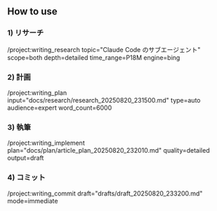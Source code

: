 ## How to use

### 1) リサーチ

/project:writing_research topic="Claude Code のサブエージェント" scope=both depth=detailed time_range=P18M engine=bing

### 2) 計画

/project:writing_plan input="docs/research/research_20250820_231500.md" type=auto audience=expert word_count=6000

### 3) 執筆

/project:writing_implement plan="docs/plan/article_plan_20250820_232010.md" quality=detailed output=draft

### 4) コミット

/project:writing_commit draft="drafts/draft_20250820_233200.md" mode=immediate
